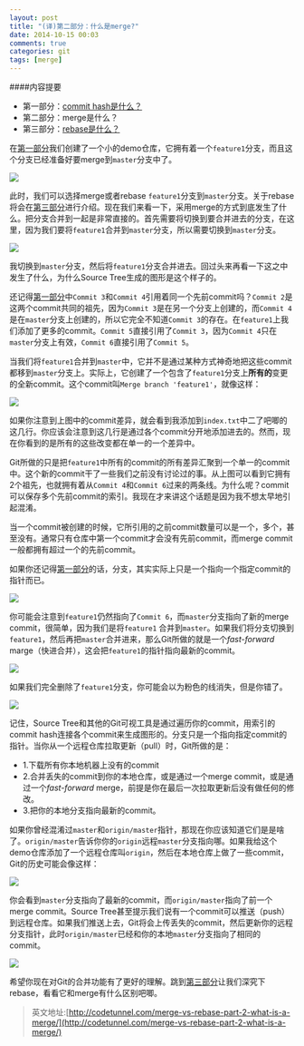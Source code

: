 ```yaml
---
layout: post
title: "(译)第二部分：什么是merge?"
date: 2014-10-15 00:03
comments: true
categories: git
tags: [merge]
---
```


####内容提要

* 第一部分：[commit hash是什么？](http://www.fusijie.com/blog/2014/10/08/what-is-a-commit-hash/)
* 第二部分：merge是什么？
* 第三部分：[rebase是什么？]()

在[第一部分](http://www.fusijie.com/blog/2014/10/08/what-is-a-commit-hash/)我们创建了一个小的demo仓库，它拥有着一个`feature1`分支，而且这个分支已经准备好要merge到`master`分支中了。

<!-- more -->

![](http://i.imgur.com/kxDIgKl.png)

此时，我们可以选择merge或者rebase `feature1`分支到`master`分支。关于rebase将会在[第三部分]()进行介绍。现在我们来看一下，采用merge的方式到底发生了什么。把分支合并到一起是非常直接的。首先需要将切换到要合并进去的分支，在这里，因为我们要将`feature1`合并到`master`分支，所以需要切换到`master`分支。

![](http://i.imgur.com/S0av3NM.png)

我切换到`master`分支，然后将`feature1`分支合并进去。回过头来再看一下这之中发生了什么，为什么Source Tree生成的图形是这个样子的。

还记得[第一部分](http://www.fusijie.com/blog/2014/10/08/what-is-a-commit-hash/)中`Commit 3`和`Commit 4`引用着同一个先前commit吗？`Commit 2`是这两个commit共同的祖先，因为`Commit 3`是在另一个分支上创建的，而`Commit 4`是在`master`分支上创建的，所以它完全不知道`Commit 3`的存在。在`feature1`上我们添加了更多的commit。`Commit 5`直接引用了`Commit 3`，因为`Commit 4`只在`master`分支上有效，`Commit 6`直接引用了`Commit 5`。

当我们将`feature1`合并到`master`中，它并不是通过某种方式神奇地把这些commit都移到`master`分支上。实际上，它创建了一个包含了`feature1`分支上**所有的**变更的全新commit。这个commit叫`Merge branch 'feature1'`，就像这样：

![](http://i.imgur.com/RECAHy7.png)

如果你注意到上图中的commit差异，就会看到我添加到`index.txt`中二了吧唧的这几行。你应该会注意到这几行是通过各个commit分开地添加进去的。然而，现在你看到的是所有的这些改变都在单一的一个差异中。

Git所做的只是把`feature1`中所有的commit的所有差异汇聚到一个单一的commit中。这个新的commit干了一些我们之前没有讨论过的事。从上图可以看到它拥有2个祖先，也就拥有着从`Commit 4`和`Commit 6`过来的两条线。为什么呢？commit可以保存多个先前commit的索引。我现在才来讲这个话题是因为我不想太早地引起混淆。

当一个commit被创建的时候，它所引用的之前commit数量可以是一个，多个，甚至没有。通常只有仓库中第一个commit才会没有先前commit，而merge commit一般都拥有超过一个的先前commit。

如果你还记得[第一部分](http://www.fusijie.com/blog/2014/10/08/what-is-a-commit-hash/)的话，分支，其实实际上只是一个指向一个指定commit的指针而已。

![](http://i.imgur.com/S0av3NM.png)

你可能会注意到`feature1`仍然指向了`Commit 6`，而`master`分支指向了新的merge commit，很简单，因为我们是将`feature1` 合并到`master`。如果我们将分支切换到`feature1`，然后再把`master`合并进来，那么Git所做的就是一个*fast-forward* marge（快进合并），这会把`feature1`的指针指向最新的commit。

![](http://i.imgur.com/Ggvb3UK.png)

如果我们完全删除了`feature1`分支，你可能会以为粉色的线消失，但是你错了。

![](http://i.imgur.com/rcSSPFa.png)

记住，Source Tree和其他的Git可视工具是通过遍历你的commit，用索引的commit hash连接各个commit来生成图形的。分支只是一个指向指定commit的指针。当你从一个远程仓库拉取更新（pull）时，Git所做的是：

* 1.下载所有你本地机器上没有的commit
* 2.合并丢失的commit到你的本地仓库，或是通过一个merge commit，或是通过一个*fast-forward* merge，前提是你在最后一次拉取更新后没有做任何的修改。
* 3.把你的本地分支指向最新的commit。

如果你曾经混淆过`master`和`origin/master`指针，那现在你应该知道它们是是啥了。`origin/master`告诉你你的`origin`远程`master`分支指向哪。如果我给这个demo仓库添加了一个远程仓库叫`origin`，然后在本地仓库上做了一些commit，Git的历史可能会像这样：

![](http://i.imgur.com/hSizNJB.png)

你会看到`master`分支指向了最新的commit，而`origin/master`指向了前一个merge commit。Source Tree甚至提示我们说有一个commit可以推送（push）到远程仓库。如果我们推送上去，Git将会上传丢失的commit，然后更新你的远程分支指针，此时`origin/master`已经和你的本地`master`分支指向了相同的commit。

![](http://i.imgur.com/pmyLiFb.png)

希望你现在对Git的合并功能有了更好的理解。跳到[第三部分]()让我们深究下rebase，看看它和merge有什么区别吧唧。

>英文地址:[http://codetunnel.com/merge-vs-rebase-part-2-what-is-a-merge/](http://codetunnel.com/merge-vs-rebase-part-2-what-is-a-merge/)
